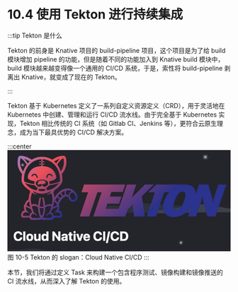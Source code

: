 # 10.4 使用 Tekton 进行持续集成

:::tip Tekton 是什么

Tekton 的前身是 Knative 项目的 build-pipeline 项目，这个项目是为了给 build 模块增加 pipeline 的功能，但是随着不同的功能加入到 Knative build 模块中，build 模块越来越变得像一个通用的 CI/CD 系统，于是，索性将 build-pipeline 剥离出 Knative，就变成了现在的 Tekton。

:::

Tekton 基于 Kubernetes 定义了一系列自定义资源定义（CRD），用于灵活地在 Kubernetes 中创建、管理和运行 CI/CD 流水线。由于完全基于 Kubernetes 实现，Tekton 相比传统的 CI 系统（如 Gitlab CI、Jenkins 等），更符合云原生理念，成为当下最具优势的 CI/CD 解决方案。

:::center
  ![](../assets/Tekton.png)<br/>
  图 10-5 Tekton 的 slogan：Cloud Native CI/CD
:::

本节，我们将通过定义 Task 来构建一个包含程序测试、镜像构建和镜像推送的 CI 流水线，从而深入了解 Tekton 的使用。 